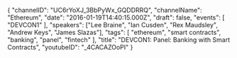 {
    "channelID": "UC6rYoXJ_3BbPyWx_GQDDRRQ",
    "channelName": "Ethereum",
    "date": "2016-01-19T14:40:15.000Z",
    "draft": false,
    "events": [
        "DEVCON1"
    ],
    "speakers": ["Lee Braine", "Ian Cusden", "Rex Maudsley", "Andrew Keys", "James Slazas"],
    "tags": [
        "ethereum",
        "smart contracts",
        "banking",
	"panel",
        "fintech"
    ],
    "title": "DEVCON1: Panel: Banking with Smart Contracts",
    "youtubeID": "_4CACAZOoPI"
}
